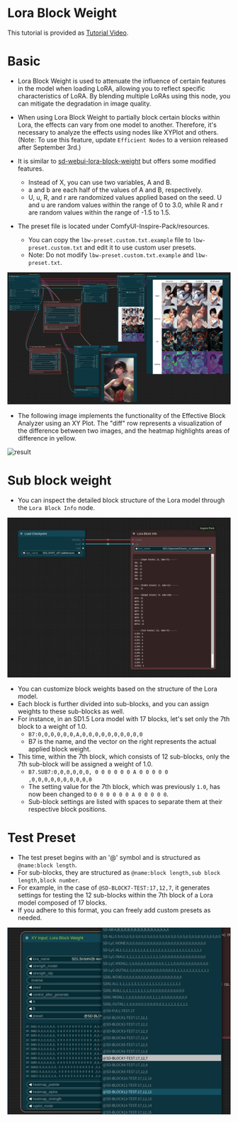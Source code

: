 # Lora Block Weight

This tutorial is provided as [Tutorial Video](https://www.youtube.com/watch?v=X9v0xQrInn8).

# Basic
* Lora Block Weight is used to attenuate the influence of certain features in the model when loading LoRA, allowing you to reflect specific characteristics of LoRA. By blending multiple LoRAs using this node, you can mitigate the degradation in image quality.

* When using Lora Block Weight to partially block certain blocks within Lora, the effects can vary from one model to another. Therefore, it's necessary to analyze the effects using nodes like XYPlot and others.
(Note: To use this feature, update `Efficient Nodes` to a version released after September 3rd.)

* It is similar to [sd-webui-lora-block-weight](https://github.com/hako-mikan/sd-webui-lora-block-weight) but offers some modified features.
    * Instead of X, you can use two variables, A and B.
    * a and b are each half of the values of A and B, respectively.
    * U, u, R, and r are randomized values applied based on the seed. U and u are random values within the range of 0 to 3.0, while R and r are random values within the range of -1.5 to 1.5.
    
* The preset file is located under ComfyUI-Inspire-Pack/resources.
    * You can copy the `lbw-preset.custom.txt.example` file to `lbw-preset.custom.txt` and edit it to use custom user presets.
    * Note: Do not modify `lbw-preset.custom.txt.example` and `lbw-preset.txt`.

![workflow](lora-block-weight.jpg)

* The following image implements the functionality of the Effective Block Analyzer using an XY Plot. The "diff" row represents a visualization of the difference between two images, and the heatmap highlights areas of difference in yellow.

![result](https://github.com/ltdrdata/ComfyUI-extension-tutorials/raw/Main/ComfyUI-Inspire-Pack/images/lora-block-weight-xyplot.jpg)

# Sub block weight

* You can inspect the detailed block structure of the Lora model through the `Lora Block Info` node.

![info](lora-block-info.jpg)

* You can customize block weights based on the structure of the Lora model.
* Each block is further divided into sub-blocks, and you can assign weights to these sub-blocks as well.
* For instance, in an SD1.5 Lora model with 17 blocks, let's set only the 7th block to a weight of 1.0.
    - `B7:0,0,0,0,0,0,A,0,0,0,0,0,0,0,0,0,0`
    - B7 is the name, and the vector on the right represents the actual applied block weight.
* This time, within the 7th block, which consists of 12 sub-blocks, only the 7th sub-block will be assigned a weight of 1.0.
    - `B7.SUB7:0,0,0,0,0,0, 0 0 0 0 0 0 A 0 0 0 0 0 ,0,0,0,0,0,0,0,0,0,0`
    - The setting value for the 7th block, which was previously `1.0`, has now been changed to `0 0 0 0 0 0 A 0 0 0 0 0`.
    - Sub-block settings are listed with spaces to separate them at their respective block positions.

# Test Preset

* The test preset begins with an '@' symbol and is structured as `@name:block length`.
* For sub-blocks, they are structured as `@name:block length,sub block length,block number`.
* For example, in the case of `@SD-BLOCK7-TEST:17,12,7`, it generates settings for testing the 12 sub-blocks within the 7th block of a Lora model composed of 17 blocks.
* If you adhere to this format, you can freely add custom presets as needed.

![test](lora-block-weight-test.jpg)

